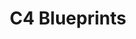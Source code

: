 ---
layout: default
title: C4 Blueprints
parent: Blueprint Templates
nav_order: 2
has_children: true
---